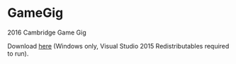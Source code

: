 # GameGig
2016 Cambridge Game Gig

Download [here](https://github.com/pighead10/GameGig/blob/master/Game/dist.zip) (Windows only, Visual Studio 2015 Redistributables required to run).
